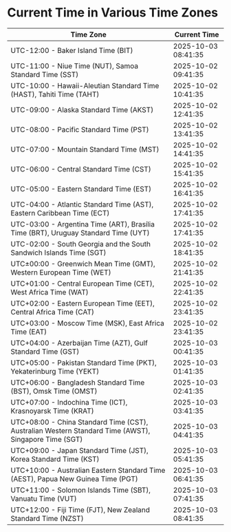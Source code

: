 # Current Time in Various Time Zones

| Time Zone | Current Time |
|-----------|--------------|
| UTC-12:00 - Baker Island Time (BIT) | 2025-10-03 08:41:35 |
| UTC-11:00 - Niue Time (NUT), Samoa Standard Time (SST) | 2025-10-02 09:41:35 |
| UTC-10:00 - Hawaii-Aleutian Standard Time (HAST), Tahiti Time (TAHT) | 2025-10-02 10:41:35 |
| UTC-09:00 - Alaska Standard Time (AKST) | 2025-10-02 12:41:35 |
| UTC-08:00 - Pacific Standard Time (PST) | 2025-10-02 13:41:35 |
| UTC-07:00 - Mountain Standard Time (MST) | 2025-10-02 14:41:35 |
| UTC-06:00 - Central Standard Time (CST) | 2025-10-02 15:41:35 |
| UTC-05:00 - Eastern Standard Time (EST) | 2025-10-02 16:41:35 |
| UTC-04:00 - Atlantic Standard Time (AST), Eastern Caribbean Time (ECT) | 2025-10-02 17:41:35 |
| UTC-03:00 - Argentina Time (ART), Brasília Time (BRT), Uruguay Standard Time (UYT) | 2025-10-02 17:41:35 |
| UTC-02:00 - South Georgia and the South Sandwich Islands Time (SGT) | 2025-10-02 18:41:35 |
| UTC±00:00 - Greenwich Mean Time (GMT), Western European Time (WET) | 2025-10-02 21:41:35 |
| UTC+01:00 - Central European Time (CET), West Africa Time (WAT) | 2025-10-02 22:41:35 |
| UTC+02:00 - Eastern European Time (EET), Central Africa Time (CAT) | 2025-10-02 23:41:35 |
| UTC+03:00 - Moscow Time (MSK), East Africa Time (EAT) | 2025-10-02 23:41:35 |
| UTC+04:00 - Azerbaijan Time (AZT), Gulf Standard Time (GST) | 2025-10-03 00:41:35 |
| UTC+05:00 - Pakistan Standard Time (PKT), Yekaterinburg Time (YEKT) | 2025-10-03 01:41:35 |
| UTC+06:00 - Bangladesh Standard Time (BST), Omsk Time (OMST) | 2025-10-03 02:41:35 |
| UTC+07:00 - Indochina Time (ICT), Krasnoyarsk Time (KRAT) | 2025-10-03 03:41:35 |
| UTC+08:00 - China Standard Time (CST), Australian Western Standard Time (AWST), Singapore Time (SGT) | 2025-10-03 04:41:35 |
| UTC+09:00 - Japan Standard Time (JST), Korea Standard Time (KST) | 2025-10-03 05:41:35 |
| UTC+10:00 - Australian Eastern Standard Time (AEST), Papua New Guinea Time (PGT) | 2025-10-03 06:41:35 |
| UTC+11:00 - Solomon Islands Time (SBT), Vanuatu Time (VUT) | 2025-10-03 07:41:35 |
| UTC+12:00 - Fiji Time (FJT), New Zealand Standard Time (NZST) | 2025-10-03 08:41:35 |
